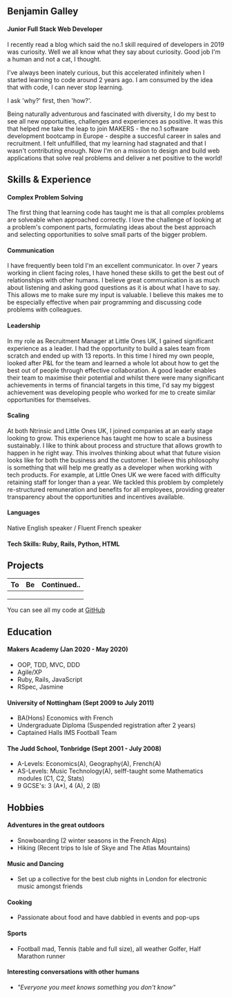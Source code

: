 ## Benjamin Galley

#### Junior Full Stack Web Developer 

I recently read a blog which said the no.1 skill required of developers in 2019 was curiosity. Well we all know what they say about curiosity. Good job I'm a human and not a cat, I thought. 

I've always been inately curious, but this accelerated infinitely when I started learning to code around 2 years ago. I am consumed by the idea that with code, I can never stop learning.

I ask 'why?' first, then 'how?'.

Being naturally adventurous and fascinated with diversity, I do my best to see all new opportuities, challenges and experiences as positive. It was this that helped me take the leap to join MAKERS - the no.1 software development bootcamp in Europe - despite a succesful career in sales and recruitment. I felt unfulfilled, that my learning had stagnated and that I wasn't contributing enough. Now I'm on a mission to design and build web applications that solve real problems and deliver a net positive to the world!

## Skills & Experience

#### Complex Problem Solving

The first thing that learning code has taught me is that all complex problems are solveable when approached correctly. I love the challenge of looking at a problem's component parts, formulating ideas about the best approach and selecting opportunities to solve small parts of the bigger problem.

#### Communication

I have frequently been told I'm an excellent communicator. In over 7 years working in client facing roles, I have honed these skills to get the best out of relationships with other humans. I believe great communication is as much about listening and asking good questions as it is about what I have to say. This allows me to make sure my input is valuable. I believe this makes me to be especially effective when pair programming and discussing code problems with colleagues.

#### Leadership 

In my role as Recruitment Manager at Little Ones UK, I gained significant experience as a leader. I had the opportunity to build a sales team from scratch and ended up with 13 reports. In this time I hired my own people, looked after P&L for the team and learned a whole lot about how to get the best out of people through effective collaboration. A good leader enables their team to maximise their potential and whilst there were many significant achievements in terms of financial targets in this time, I'd say my biggest achievement was developing people who worked for me to create similar opportunities for themselves.

#### Scaling 

At both Ntrinsic and Little Ones UK, I joined companies at an early stage looking to grow. This experience has taught me how to scale a business sustainably. I like to think about process and structure that allows growth to happen in he right way. This involves thinking about what that future vision looks like for both the business and the customer. I believe this philosophy is something that will help me greatly as a developer when working with tech products. For example, at Little Ones UK we were faced with difficulty retaining staff for longer than a year. We tackled this problem by completely re-structured remuneration and benefits for all employees, providing greater transparency about the opportunities and incentives available. 

#### Languages

Native English speaker / Fluent French speaker

#### Tech Skills: Ruby, Rails, Python, HTML

## Projects

|**To**        | **Be**       |**Continued..** |
|:------------:|:------------:|:------------:|
|              |              |              |
|              |              |              |
|              |              |              |

You can see all my code at [GitHub](github.com/Benjamaker)

## Education

#### Makers Academy (Jan 2020 - May 2020)

- OOP, TDD, MVC, DDD
- Agile/XP
- Ruby, Rails, JavaScript
- RSpec, Jasmine

#### University of Nottingham (Sept 2009 to July 2011)

- BA(Hons) Economics with French
- Undergraduate Diploma (Suspended registration after 2 years)
- Captained Halls IMS Football Team

#### The Judd School, Tonbridge (Sept 2001 - July 2008)

- A-Levels: Economics(A), Geography(A), French(A)
- AS-Levels: Music Technology(A), selff-taught some Mathematics modules (C1, C2, Stats)
- 9 GCSE's: 3 (A*), 4 (A), 2 (B)

## Hobbies

 #### Adventures in the great outdoors 
   - Snowboarding (2 winter seasons in the French Alps)
   - Hiking (Recent trips to Isle of Skye and The Atlas Mountains)
 #### Music and Dancing
   - Set up a collective for the best club nights in London for electronic music amongst friends
 #### Cooking
   - Passionate about food and have dabbled in events and pop-ups
 #### Sports 
   - Football mad, Tennis (table and full size), all weather Golfer, Half Marathon runner
 #### Interesting conversations with other humans
   - *"Everyone you meet knows something you don't know"*
